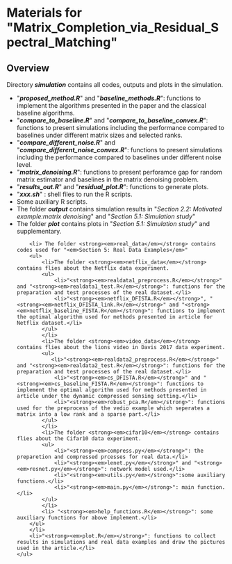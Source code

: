 # Materials for "Matrix_Completion_via_Residual_Spectral_Matching"

## Overview
  Directory <strong><em>simulation</em></strong> contains all codes, outputs and plots in the simulation.
    <ul>
        <li>"<strong><em>proposed_method.R</em></strong>" and "<strong><em>baseline_methods.R</em></strong>": functions to implement the algorithms presented in the paper and the classical baseline algorithms.</li>
        <li> "<strong><em>compare_to_baseline.R</em></strong>" and "<strong><em>compare_to_baseline_convex.R</em></strong>": functions to present simulations including the performance compared to baselines under different matrix sizes and selected ranks.</li>
        <li>"<strong><em>compare_different_noise.R</em></strong>" and "<strong><em>compare_different_noise_convex.R</em></strong>": functions to present simulations including the performance compared to baselines under different noise level.</li>
        <li>"<strong><em>matrix_denoising.R</em></strong>": functions to present perforamce gap for random matrix estimator and baselines in the matrix denoising problem.</li>
        <li>"<strong><em>results_out.R</em></strong>" and "<strong><em>residual_plot.R</em></strong>": functions to generate plots.</li>
        <li>"<strong><em>xxx.sh</em></strong>" : shell files to run the R scripts.</li>
        <li>Some auxiliary R scripts.</li>
        <li>The folder <strong><em>output</em></strong> contains simulation results in "<em>Section 2.2: Motivated example:matrix denoising</em>" and "<em>Section 5.1: Simulation study</em>"</li>
        <li>The folder <strong><em>plot</em></strong> contains plots in "<em>Section 5.1: Simulation study</em>" and supplementary.</li>
        
        <li> The folder <strong><em>real_data</em></strong> contains codes used for "<em>Section 5: Real Data Examples</em>"
        <ul>
            <li>The folder <strong><em>netflix_data</em></strong> contains flies about the Netflix data experiment.
	        <ul>
		        <li>"<strong><em>realdata1_preprocess.R</em></strong>" and "<strong><em>realdata1_test.R</em></strong>": functions for the preparation and test processes of the real dataset.</li>
		        <li>"<strong><em>netflix_DFISTA.R</em></strong>", "<strong><em>netflix_DFISTA_link.R</em></strong>" and "<strong><em>netflix_baseline_FISTA.R</em></strong>": functions to implement the optimal algorithm used for methods presented in article for Netflix dataset.</li>
	        </ul>
            </li>
            <li>The folder <strong><em>video_data</em></strong> contains flies about the lions video in Davis 2017 data experiment.
	        <ul>
		       <li>"<strong><em>realdata2_preprocess.R</em></strong>" and "<strong><em>realdata2_test.R</em></strong>": functions for the preparation and test processes of the real dataset.</li>
		        <li>"<strong><em>cs_DFISTA.R</em></strong>" and "<strong><em>cs_baseline_FISTA.R</em></strong>": functions to implement the optimal algorithm used for methods presented in article under the dynamic compressed sensing setting.</li>
		        <li>"<strong><em>robust_pca.R</em></strong>": functions used for the preprocess of the vedio example which seperates a matrix into a low rank and a sparse part.</li>
	        </ul>
            </li>
            <li>The folder <strong><em>cifar10</em></strong> contains flies about the Cifar10 data experiment.
	        <ul>
		        <li>"<strong><em>compress.py</em></strong>": the preparetion and compressed prcesses for real data.</li>
		        <li>"<strong><em>lenet.py</em></strong>" and "<strong><em>resnet.py</em></strong>": network model used.</li>
		        <li>"<strong><em>utils.py</em></strong>":some auxiliary functions.</li>
		        <li>"<strong><em>main.py</em></strong>": main function.</li>
	        </ul>
            </li>
            <li> "<strong><em>help_functions.R</em></strong>": some auxiliary functions for above implement.</li>   
        </ul>
        </li>
        <li>"<strong><em>plot.R</em></strong>": functions to collect results in simulations and real data examples and draw the pictures used in the article.</li>
    </ul>
            

